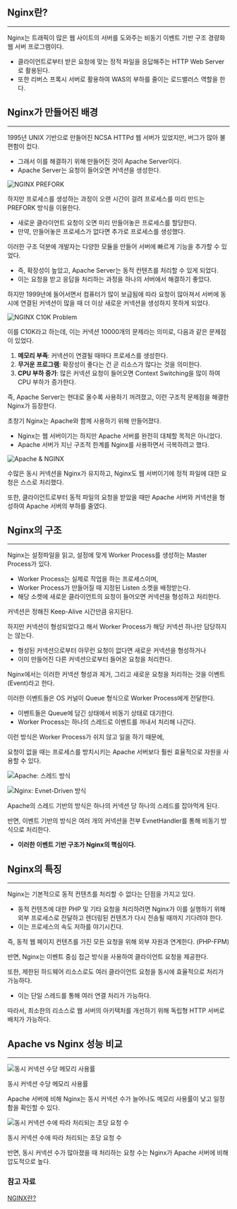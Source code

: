 ## Nginx란?

---

Nginx는 트래픽이 많은 웹 사이트의 서버를 도와주는 비동기 이벤트 기반 구조 경량화 웹 서버 프로그램이다.

- 클라이언트로부터 받은 요청에 맞는 정적 파일을 응답해주는 HTTP Web Server로 활용된다.
- 또한 리버스 프록시 서버로 활용하여 WAS의 부하를 줄이는 로드밸러스 역할을 한다.

## Nginx가 만들어진 배경

---

1995년 UNIX 기반으로 만들어진 NCSA HTTPd 웹 서버가 있었지만, 버그가 많아 불편함이 컸다.

- 그래서 이를 해결하기 위해 만들어진 것이 Apache Server이다.
- Apache Server는 요청이 들어오면 커넥션을 생성한다.

![NGINX PREFORK](/image_files/NGINX/nginx-prefork.png)

하지만 프로세스를 생성하는 과정이 오랜 시간이 걸려 프로세스를 미리 만드는 PREFORK 방식을 이용한다.

- 새로운 클라이언트 요청이 오면 미리 만들어놓은 프로세스를 할당한다.
- 만약, 만들어놓은 프로세스가 없다면 추가로 프로세스를 생성했다.

이러한 구조 덕분에 개발자는 다양한 모듈을 만들어 서버에 빠르게 기능을 추가할 수 있었다.

- 즉, 확장성이 높았고, Apache Server는 동적 컨텐츠를 처리할 수 있게 되었다.
- 이는 요청을 받고 응답을 처리하는 과정을 하나의 서버에서 해결하기 좋았다.

하지만 1999년에 들어서면서 컴퓨터가 많이 보급됨에 따라 요청이 많아져서 서버에 동시에 연결된 커넥션이 많을 때 더 이상 새로운 커넥션을 생성하지 못하게 되었다.

![NGINX C10K Problem](/image_files/NGINX/nginx-c10k.png)

이를 C10K라고 하는데, 이는 커넥션 10000개의 문제라는 의미로, 다음과 같은 문제점이 있었다.

1. **메모리 부족**: 커넥션이 연결될 때마다 프로세스를 생성한다.
2. **무거운 프로그램**: 확장성이 좋다는 건 곧 리소스가 많다는 것을 의미한다.
3. **CPU 부하 증가**: 많은 커넥션 요청이 들어오면 Context Switching을 많이 하여 CPU 부하가 증가한다.

즉, Apache Server는 현대로 올수록 사용하기 꺼려졌고, 이런 구조적 문제점을 해결한 Nginx가 등장한다.

초창기 Nginx는 Apache와 함께 사용하기 위해 만들어졌다.

- Nginx는 웹 서버이기는 하지만 Apache 서버를 완전히 대체할 목적은 아니었다.
- Apache 서버가 지닌 구조적 한계를 Nginx를 사용하면서 극복하려고 했다.

![Apache & NGINX](/image_files/NGINX/apache+nginx.png)

수많은 동시 커넥션을 Nginx가 유지하고, Nginx도 웹 서버이기에 정적 파일에 대한 요청은 스스로 처리했다.

또한, 클라이언트로부터 동적 파일의 요청을 받았을 때만 Apache 서버와 커넥션을 형성하여 Apache 서버의 부하를 줄였다.

## Nginx의 구조

---

Nginx는 설정파일을 읽고, 설정에 맞게 Worker Process를 생성하는 Master Process가 있다.

- Worker Process는 실제로 작업을 하는 프로세스이며,
- Worker Process가 만들어질 때 지정된 Listen 소켓을 배정받는다.
- 해당 소켓에 새로운 클라이언트의 요청이 들어오면 커넥션을 형성하고 처리한다.

커넥션은 정해진 Keep-Alive 시간만큼 유지된다.

하지만 커넥션이 형성되었다고 해서 Worker Process가 해당 커넥션 하나만 담당하지는 않는다.

- 형성된 커넥션으로부터 아무런 요청이 없다면 새로운 커넥션을 형성하거나
- 이미 만들어진 다른 커넥션으로부터 들어온 요청을 처리한다.

Nginx에서는 이러한 커넥션 형성과 제거, 그리고 새로운 요청을 처리하는 것을 이벤트(Event)라고 한다.

이러한 이벤트들은 OS 커널이 Queue 형식으로 Worker Process에게 전달한다.

- 이벤트들은 Queue에 담긴 상태에서 비동기 상태로 대기한다.
- Worker Process는 하나의 스레드로 이벤트를 꺼내서 처리해 나간다.

이런 방식은 Worker Process가 쉬지 않고 일을 하기 때문에,

요청이 없을 때는 프로세스를 방치시키는 Apache 서버보다 훨씬 효율적으로 자원을 사용할 수 있다.

![Apache: 스레드 방식](/image_files/NGINX/apache-thread.png)


![Nginx: Evnet-Driven 방식](/image_files/NGINX/nginx-event.png)

Apache의 스레드 기반의 방식은 하나의 커넥션 당 하나의 스레드를 잡아먹게 된다.

반면, 이벤트 기반의 방식은 여러 개의 커넥션을 전부 EvnetHandler를 통해 비동기 방식으로 처리한다.

- **이러한 이벤트 기반 구조가 Nginx의 핵심이다.**

## Nginx의 특징

---

Nginx는 기본적으로 동적 컨텐츠를 처리할 수 없다는 단점을 가지고 있다.

- 동적 컨텐츠에 대한 PHP 및 기타 요청을 처리하려면 Nginx가 이를 실행하기 위해 외부 프로세스로 전달하고 렌더링된 컨텐츠가 다시 전송될 때까지 기다려야 한다.
- 이는 프로세스의 속도 저하를 야기시킨다.

즉, 동적 웹 페이지 컨텐츠를 가진 모든 요청을 위해 외부 자원과 연계한다. (PHP-FPM)

반면, Nginx는 이벤트 중심 접근 방식을 사용하여 클라이언트 요청을 제공한다.

또한, 제한된 하드웨어 리소스로도 여러 클라이언트 요청을 동시에 효율적으로 처리가 가능하다.

- 이는 단일 스레드를 통해 여러 연결 처리가 가능하다.

따라서, 최소한의 리소스로 웹 서버의 아키텍처를 개선하기 위해 독립형 HTTP 서버로 배치가 가능하다.

## Apache vs Nginx 성능 비교

---

![동시 커넥션 수당 메모리 사용률](/image_files/NGINX/memory-usage.png)

동시 커넥션 수당 메모리 사용률

Apache 서버에 비해 Nginx는 동시 커넥션 수가 늘어나도 메모리 사용률이 낮고 일정함을 확인할 수 있다.

![동시 커넥션 수에 따라 처리되는 초당 요청 수](/image_files/NGINX/requests-per-second.png)

동시 커넥션 수에 따라 처리되는 초당 요청 수

반면, 동시 커넥션 수가 많아졌을 때 처리하는 요청 수는 Nginx가 Apache 서버에 비해 압도적으로 높다.

### 참고 자료
[NGINX란?](https://dkswnkk.tistory.com/513)
